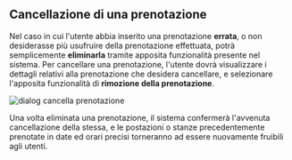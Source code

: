 ## Cancellazione di una prenotazione
Nel caso in cui l'utente abbia inserito una prenotazione **errata**, o non desiderasse più usufruire della prenotazione effettuata, potrà semplicemente **eliminarla** tramite apposita funzionalità presente nel sistema.
Per cancellare una prenotazione, l'utente dovrà visualizzare i dettagli relativi alla prenotazione che desidera cancellare, e selezionare l'apposita funzionalità di **rimozione della prenotazione**.

![dialog cancella prenotazione](/assets/mobile/cancellazione_prenotazione.png)

Una volta eliminata una prenotazione, il sistema confermerà l'avvenuta cancellazione della stessa, e le postazioni o stanze precedentemente prenotate in date ed orari precisi torneranno ad essere nuovamente fruibili agli utenti.
